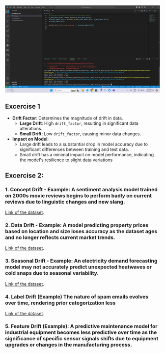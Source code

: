 ![Quality Gate Status](https://github.com/atikul-islam-sajib/Other-Tasks/blob/main/projects/Model-Drift/Screenshot%20(48).png)


## Excercise 1

- **Drift Factor**: Determines the magnitude of drift in data.
  - **Large Drift**: High `drift_factor`, resulting in significant data alterations.
  - **Small Drift**: Low `drift_factor`, causing minor data changes.
- **Impact on Model**:
  - Large drift leads to a substantial drop in model accuracy due to significant differences between training and test data.
  - Small drift has a minimal impact on model performance, indicating the model's resilience to slight data variations
 

## Excercise 2:

### 1. Concept Drift - **Example**: A sentiment analysis model trained on 2000s movie reviews begins to perform badly on current reviews due to linguistic changes and new slang.


[Link of the dataset](https://www.kaggle.com/datasets/abhi8923shriv/sentiment-analysis-dataset).


### 2. Data Drift - **Example**: A model predicting property prices based on location and size loses accuracy as the dataset ages and no longer reflects current market trends.

[Link of the dataset]( https://www.kaggle.com/competitions/house-prices-advanced-regression-techniques).

### 3. Seasonal Drift - **Example**: An electricity demand forecasting model may not accurately predict unexpected heatwaves or cold snaps due to seasonal variability.

[Link of the dataset](https://www.kaggle.com/code/manualrg/daily-electricity-demand-forecast-machine-learning).


### 4. Label Drift (Example) The nature of spam emails evolves over time, rendering prior categorization less

[Link of the dataset](https://www.kaggle.com/datasets/uciml/sms-spam-collection-dataset).

### 5. Feature Drift (Example): A predictive maintenance model for industrial equipment becomes less predictive over time as the significance of specific sensor signals shifts due to equipment upgrades or changes in the manufacturing process.

